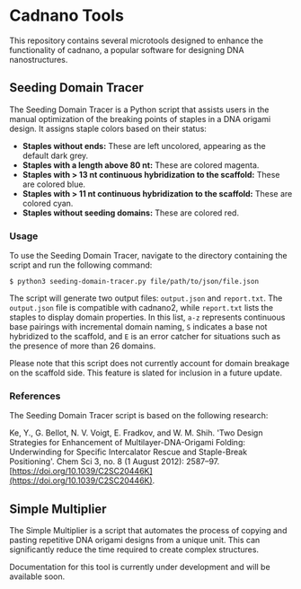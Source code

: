 # Cadnano Tools
This repository contains several microtools designed to enhance the functionality of cadnano, a popular software for designing DNA nanostructures.

## Seeding Domain Tracer

The Seeding Domain Tracer is a Python script that assists users in the manual optimization of the breaking points of staples in a DNA origami design. It assigns staple colors based on their status:

- **Staples without ends:** These are left uncolored, appearing as the default dark grey.
- **Staples with a length above 80 nt:** These are colored magenta.
- **Staples with > 13 nt continuous hybridization to the scaffold:** These are colored blue.
- **Staples with > 11 nt continuous hybridization to the scaffold:** These are colored cyan.
- **Staples without seeding domains:** These are colored red.

### Usage

To use the Seeding Domain Tracer, navigate to the directory containing the script and run the following command:
```
$ python3 seeding-domain-tracer.py file/path/to/json/file.json
```
The script will generate two output files: `output.json` and `report.txt`. The `output.json` file is compatible with cadnano2, while `report.txt` lists the staples to display domain properties. In this list, `a-z` represents continuous base pairings with incremental domain naming, `S` indicates a base not hybridized to the scaffold, and `E` is an error catcher for situations such as the presence of more than 26 domains.

Please note that this script does not currently account for domain breakage on the scaffold side. This feature is slated for inclusion in a future update.

### References

The Seeding Domain Tracer script is based on the following research:

Ke, Y., G. Bellot, N. V. Voigt, E. Fradkov, and W. M. Shih. 'Two Design Strategies for Enhancement of Multilayer-DNA-Origami Folding: Underwinding for Specific Intercalator Rescue and Staple-Break Positioning'. Chem Sci 3, no. 8 (1 August 2012): 2587–97. [https://doi.org/10.1039/C2SC20446K](https://doi.org/10.1039/C2SC20446K).

## Simple Multiplier

The Simple Multiplier is a script that automates the process of copying and pasting repetitive DNA origami designs from a unique unit. This can significantly reduce the time required to create complex structures.

Documentation for this tool is currently under development and will be available soon.
